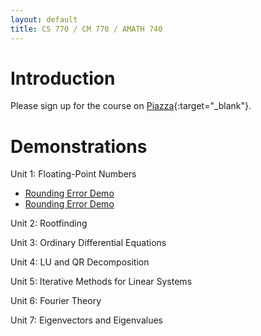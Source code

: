 ```yaml
---
layout: default
title: CS 770 / CM 770 / AMATH 740
---
```


# Introduction

Please sign up for the course on [Piazza](https://piazza.com/uwaterloo.ca/fall2023/cs770cm770amath740){:target="_blank"}.

# Demonstrations

Unit 1: Floating-Point Numbers
- [Rounding Error Demo](/floating_point/floating_point_numbers.html)
- [Rounding Error Demo](/floating_point/roundoff_error_demo.html)
<!---
[IEEE Floating-Point](/floating_point/IEEE_FP_standard.html)
--->

Unit 2: Rootfinding

Unit 3: Ordinary Differential Equations
<!---
[Euler's Method](/ODEs/Euler_demo.html)
[Python's ODE Suite](/ODEs/ode_suite_demos.html)
[Quiver Plot](/ODEs/quiver_plot.html)
[Local vs Global Error Demo (py)](/ODEs/Euler_error_demo.py)
[3rd-Order Runge-Kutta (py)](/ODEs/rk3.py)
[Novelty Golf Animations (py)](/ODEs/anim_golf.py)
--->

Unit 4: LU and QR Decomposition
<!---
[Vandermonde System](/interpolation/Vandermonde.html)
--->

Unit 5: Iterative Methods for Linear Systems

Unit 6: Fourier Theory
<!---
[Fourier Series](/Fourier/Fourier_series_demo.html)
[Orthogonality, DFT Matrix](/Fourier/DFT_matrix.html)
[Aliasing Demo](/Fourier/Aliasing_demo.html)
[Audio Filtering](/Fourier/Fourier_audio_demos.html)
[Fourier Compression](/Fourier/Compression Demo.html)
[Demo of many Fourier properties](/Fourier/Fourier Demos.html)
[Recursive DFT](/Fourier/recursive_FFT.html)
[FFT Speed](/Fourier/speed_of_FFT.html)
--->

Unit 7: Eigenvectors and Eigenvalues
<!---
[LS Demos](least_squares/ls_demo.html)
[Gradient Descent](least_squares/Gradient_descent.html)
[Neural Learning by Gradient Descent](least_squares/NeuralLearning.html)
--->
